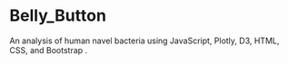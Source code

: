 # Belly_Button
An analysis of  human navel bacteria using JavaScript, Plotly, D3, HTML, CSS, and Bootstrap .
